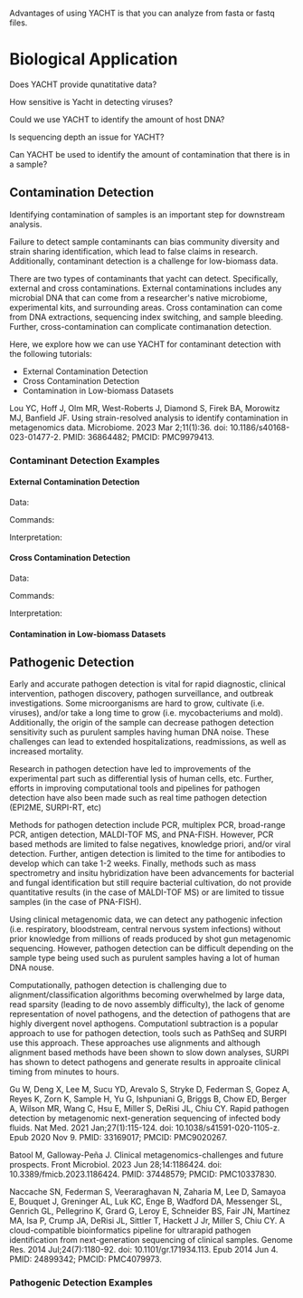 Advantages of using YACHT is that you can analyze from fasta or fastq files.

# Biological Application

Does YACHT provide qunatitative data?

How sensitive is Yacht in detecting viruses?

Could we use YACHT to identify the amount of host DNA?

Is sequencing depth an issue for YACHT?

Can YACHT be used to identify the amount of contamination that there is in a sample?

## Contamination Detection

Identifying contamination of samples is an important step for downstream analysis. 

Failure to detect sample contaminants can bias community diversity and strain sharing identification, which lead to false claims in research. Additionally, contaminant detection is a challenge for low-biomass data.

There are two types of contaminants that yacht can detect. Specifically, external and cross contaminations. External contaminations includes any microbial DNA that can come from a researcher's native microbiome, experimental kits, and surrounding areas. Cross contamination can come from DNA extractions, sequencing index switching, and sample bleeding. Further, cross-contamination can complicate contimanation detection.

Here, we explore how we can use YACHT for contaminant detection with the following tutorials:
* External Contamination Detection 
* Cross Contamination Detection 
* Contamination in Low-biomass Datasets 

Lou YC, Hoff J, Olm MR, West-Roberts J, Diamond S, Firek BA, Morowitz MJ, Banfield JF. Using strain-resolved analysis to identify contamination in metagenomics data. Microbiome. 2023 Mar 2;11(1):36. doi: 10.1186/s40168-023-01477-2. PMID: 36864482; PMCID: PMC9979413.

### Contaminant Detection Examples

#### External Contamination Detection

Data:

Commands:

Interpretation:

#### Cross Contamination Detection

Data:

Commands:

Interpretation:

#### Contamination in Low-biomass Datasets

## Pathogenic Detection

Early and accurate pathogen detection is vital for rapid diagnostic, clinical intervention, pathogen discovery, pathogen surveillance, and outbreak investigations. Some microorganisms are hard to grow, cultivate (i.e. viruses), and/or take a long time to grow (i.e. mycobacteriums and mold). Additionally, the origin of the sample can decrease pathogen detection sensitivity such as purulent samples having human DNA noise. These challenges can lead to extended hospitalizations, readmissions, as well as increased mortality.

Research in pathogen detection have led to improvements of the experimental part such as differential lysis of human cells, etc. Further, efforts in improving computational tools and pipelines for pathogen detection have also been made such as real time pathogen detection (EPI2ME, SURPI-RT, etc)

Methods for pathogen detection include PCR, multiplex PCR, broad-range PCR, antigen detection, MALDI-TOF MS, and PNA-FISH. However, PCR based methods are limited to false negatives, knowledge priori, and/or viral detection. Further, antigen detection is limited to the time for antibodies to develop which can take 1-2 weeks. Finally, methods such as mass spectrometry and insitu hybridization have been advancements for bacterial and fungal identification but still require bacterial cultivation, do not provide quantitative results (in the case of MALDI-TOF MS) or are limited to tissue samples (in the case of PNA-FISH). 

Using clinical metagenomic data, we can detect any pathogenic infection (i.e. respiratory, bloodstream, central nervous system infections) without prior knowledge from millions of reads produced by shot gun metagenomic sequencing. However, pathogen detection can be difficult depending on the sample type being used such as purulent samples having a lot of human DNA nouse.

Computationally, pathogen detection is challenging due to alignment/classification algorithms becoming overwhelmed by large data, read sparsity (leading to de novo assembly difficulty), the lack of genome representation of novel pathogens, and the detection of pathogens that are highly divergent novel apthogens. Computationl subtraction is a popular approach to use for pathogen detection, tools such as PathSeq and SURPI use this approach. These approaches use alignments and although alignment based methods have been shown to slow down analyses, SURPI has shown to detect pathogens and generate results in approaite clinical timing from minutes to hours.

Gu W, Deng X, Lee M, Sucu YD, Arevalo S, Stryke D, Federman S, Gopez A, Reyes K, Zorn K, Sample H, Yu G, Ishpuniani G, Briggs B, Chow ED, Berger A, Wilson MR, Wang C, Hsu E, Miller S, DeRisi JL, Chiu CY. Rapid pathogen detection by metagenomic next-generation sequencing of infected body fluids. Nat Med. 2021 Jan;27(1):115-124. doi: 10.1038/s41591-020-1105-z. Epub 2020 Nov 9. PMID: 33169017; PMCID: PMC9020267.

Batool M, Galloway-Peña J. Clinical metagenomics-challenges and future prospects. Front Microbiol. 2023 Jun 28;14:1186424. doi: 10.3389/fmicb.2023.1186424. PMID: 37448579; PMCID: PMC10337830.

Naccache SN, Federman S, Veeraraghavan N, Zaharia M, Lee D, Samayoa E, Bouquet J, Greninger AL, Luk KC, Enge B, Wadford DA, Messenger SL, Genrich GL, Pellegrino K, Grard G, Leroy E, Schneider BS, Fair JN, Martínez MA, Isa P, Crump JA, DeRisi JL, Sittler T, Hackett J Jr, Miller S, Chiu CY. A cloud-compatible bioinformatics pipeline for ultrarapid pathogen identification from next-generation sequencing of clinical samples. Genome Res. 2014 Jul;24(7):1180-92. doi: 10.1101/gr.171934.113. Epub 2014 Jun 4. PMID: 24899342; PMCID: PMC4079973.

### Pathogenic Detection Examples

